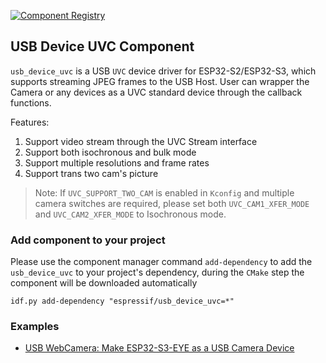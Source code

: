 [![Component Registry](https://components.espressif.com/components/espressif/usb_device_uvc/badge.svg)](https://components.espressif.com/components/espressif/usb_device_uvc)

## USB Device UVC Component

`usb_device_uvc` is a USB `UVC` device driver for ESP32-S2/ESP32-S3, which supports streaming JPEG frames to the USB Host. User can wrapper the Camera or any devices as a UVC standard device through the callback functions.

Features:

1. Support video stream through the UVC Stream interface
2. Support both isochronous and bulk mode
3. Support multiple resolutions and frame rates
4. Support trans two cam's picture

> Note: If `UVC_SUPPORT_TWO_CAM` is enabled in `Kconfig` and multiple camera switches are required, please set both `UVC_CAM1_XFER_MODE` and `UVC_CAM2_XFER_MODE` to Isochronous mode.

### Add component to your project

Please use the component manager command `add-dependency` to add the `usb_device_uvc` to your project's dependency, during the `CMake` step the component will be downloaded automatically

```
idf.py add-dependency "espressif/usb_device_uvc=*"
```

### Examples

* [USB WebCamera: Make ESP32-S3-EYE as a USB Camera Device](https://github.com/espressif/esp-iot-solution/tree/master/examples/usb/device/usb_webcam)

